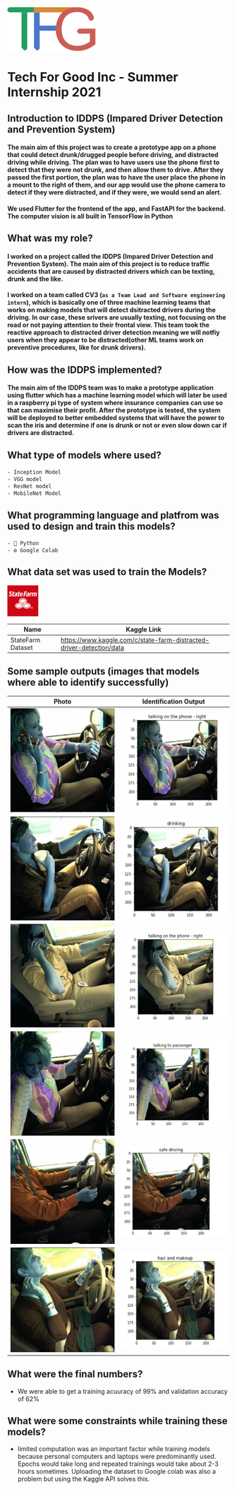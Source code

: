 <img src= https://github.com/Nlege001/ReactiveRiskIdentification/blob/main/TechForGood_Logo.png.webp width = 200>


# Tech For Good Inc - Summer Internship 2021

## Introduction to IDDPS (Impared Driver Detection and Prevention System)

#### The main aim of this project was to create a prototype app on a phone that could detect drunk/drugged people before driving, and distracted driving while driving. The plan was to have users use the phone first to detect that they were not drunk, and then allow them to drive. After they passed the first portion, the plan was to have the user place the phone in a mount to the right of them, and our app would use the phone camera to detect if they were distracted, and if they were, we would send an alert.

#### We used Flutter for the frontend of the app, and FastAPI for the backend. The computer vision is all built in TensorFlow in Python



## What was my role?

#### I worked on a project called the IDDPS (Impared Driver Detection and Prevention System). The main aim of this project is to reduce traffic accidents that are caused by distracted drivers which can be texting, drunk and the like.

#### I worked on a team called CV3 (```as a Team Lead and Software engineering intern```), which is basically one of three machine learning teams that works on making models that will detect dsitracted drivers during the driving. In our case, these srivers are usually texting, not focusing on the road or not paying attention to their frontal view.  This team took the reactive approach to distracted driver detection meaning we will notfiy users when they appear to be distracted(other ML teams work on preventive procedures, like for drunk drivers).

## How was the IDDPS implemented?

#### The main aim of the IDDPS team was to make a prototype application using flutter which has a machine learning model which will later be used in a raspberry pi type of system where insurance companies can use so that can maximise their profit. After the prototype is tested, the system will be deployed to better embedded systems that will have the power to scan the iris and determine if one is drunk or not or even slow down car if drivers are distracted.


## What type of models where used?
    - Inception Model
    - VGG model
    - ResNet model
    - MobileNet Model

## What programming language and platfrom was used to design and train this models?
    - 🐍 Python
    - ⚙️ Google Colab
   
## What data set was used to train the Models?
<img src = https://github.com/Nlege001/ReactiveRiskIdentification/blob/main/thumb76_76.png width= 70> 

|Name|Kaggle Link|
|-----|--------------------|
|StateFarm Dataset | https://www.kaggle.com/c/state-farm-distracted-driver-detection/data|


## Some sample outputs (images that models where able to identify successfully)

|Photo| Identification Output|
|----------|------------------|
|<img src = https://github.com/Nlege001/ReactiveRiskIdentification/blob/main/1.jpg width = 250>|<img src = https://github.com/Nlege001/ReactiveRiskIdentification/blob/main/01.jpg width = 250>|
|<img src = https://github.com/Nlege001/ReactiveRiskIdentification/blob/main/2.jpg width = 250>|<img src = https://github.com/Nlege001/ReactiveRiskIdentification/blob/main/02.jpg width = 250>|
|<img src = https://github.com/Nlege001/ReactiveRiskIdentification/blob/main/3.jpg width = 250>|<img src =https://github.com/Nlege001/ReactiveRiskIdentification/blob/main/03.jpg width = 250>|
|<img src = https://github.com/Nlege001/ReactiveRiskIdentification/blob/main/4.jpg width = 250>|<img src = https://github.com/Nlege001/ReactiveRiskIdentification/blob/main/04.jpg width = 250>|
|<img src = https://github.com/Nlege001/ReactiveRiskIdentification/blob/main/5.jpg width = 250>|<img src = https://github.com/Nlege001/ReactiveRiskIdentification/blob/main/05.jpg width = 250>|
|<img src = https://github.com/Nlege001/ReactiveRiskIdentification/blob/main/8.jpg width = 250>|<img src = https://github.com/Nlege001/ReactiveRiskIdentification/blob/main/06.jpg width = 250>|


## What were the final numbers?
- We were able to get a training acuuracy of 99% and validation accuracy of 62%

## What were some constraints while training these models?
- limited computation was an important factor while training models because personal computers and laptops were predominantly used. Epochs would take long and repeated trainings would take about 2-3 hours sometimes. Uploading the dataset to Google colab was also a problem but using the Kaggle API solves this.
